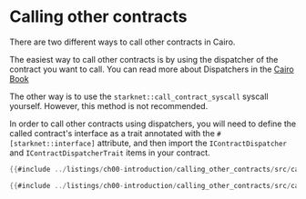 # Calling other contracts

There are two different ways to call other contracts in Cairo.

The easiest way to call other contracts is by using the dispatcher of the contract you want to call.
You can read more about Dispatchers in the [Cairo Book](https://cairo-book.github.io/ch99-02-02-contract-dispatcher-library-dispatcher-and-system-calls.html#contract-dispatcher)

The other way is to use the `starknet::call_contract_syscall` syscall yourself. However, this method is not recommended.

In order to call other contracts using dispatchers, you will need to define the called contract's interface as a trait annotated with the `#[starknet::interface]` attribute, and then import the `IContractDispatcher` and `IContractDispatcherTrait` items in your contract.

```rust
{{#include ../listings/ch00-introduction/calling_other_contracts/src/callee.cairo}}
```

```rust
{{#include ../listings/ch00-introduction/calling_other_contracts/src/caller.cairo}}
```
